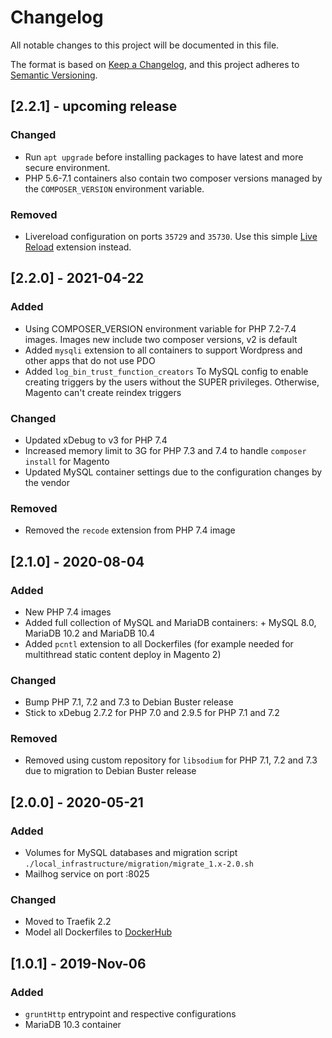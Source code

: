 # Changelog

All notable changes to this project will be documented in this file.

The format is based on [Keep a Changelog](https://keepachangelog.com/en/1.0.0/),
and this project adheres to [Semantic Versioning](https://semver.org/spec/v2.0.0.html).

## [2.2.1] - upcoming release

### Changed

- Run `apt upgrade` before installing packages to have latest and more secure environment.
- PHP 5.6-7.1 containers also contain two composer versions managed by the `COMPOSER_VERSION` environment variable.

### Removed

- Livereload configuration on ports `35729` and `35730`. Use this  simple [Live Reload](https://chrome.google.com/webstore/detail/live-reload/jcejoncdonagmfohjcdgohnmecaipidc) extension instead.


## [2.2.0] - 2021-04-22

### Added

- Using COMPOSER_VERSION environment variable for PHP 7.2-7.4 images. Images new include two composer versions, v2 is default
- Added `mysqli` extension to all containers to support Wordpress and other apps that do not use PDO
- Added `log_bin_trust_function_creators` To MySQL config to enable creating triggers by the users without the SUPER privileges. Otherwise, Magento can't create reindex triggers

### Changed

- Updated xDebug to v3 for PHP 7.4
- Increased memory limit to 3G for PHP 7.3 and 7.4 to handle `composer install` for Magento
- Updated MySQL container settings due to the configuration changes by the vendor

### Removed

- Removed the `recode` extension from PHP 7.4 image


## [2.1.0] - 2020-08-04

### Added

- New PHP 7.4 images
- Added full collection of MySQL and MariaDB containers: + MySQL 8.0,  MariaDB 10.2 and MariaDB 10.4
- Added `pcntl` extension to all Dockerfiles (for example needed for multithread static content deploy in Magento 2)

### Changed

- Bump PHP 7.1, 7.2 and 7.3 to Debian Buster release
- Stick to xDebug 2.7.2 for PHP 7.0 and 2.9.5 for PHP 7.1 and 7.2

### Removed

- Removed using custom repository for `libsodium` for PHP 7.1, 7.2 and 7.3 due to migration to Debian Buster release


## [2.0.0] - 2020-05-21

### Added

- Volumes for MySQL databases and migration script `./local_infrastructure/migration/migrate_1.x-2.0.sh`
- Mailhog service on port :8025

### Changed

- Moved to Traefik 2.2
- Model all Dockerfiles to [DockerHub](https://hub.docker.com/repository/docker/defaultvalue/php)


## [1.0.1] - 2019-Nov-06

### Added

- `gruntHttp` entrypoint and respective configurations
- MariaDB 10.3 container